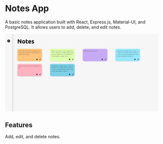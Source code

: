 # Notes App

A basic notes application built with React, Express.js, Material-UI, and PostgreSQL. It allows users to add, delete, and edit notes.

![Project Logo](./image1.png)
## Features
Add, edit, and delete notes.
